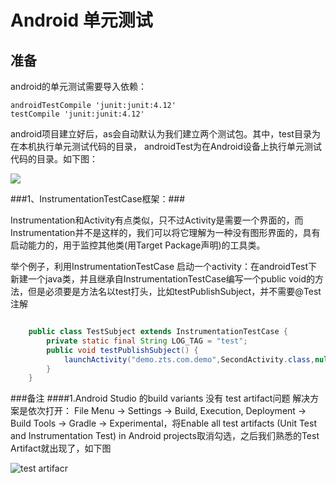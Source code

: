 # Android 单元测试 #

## 准备 ##
android的单元测试需要导入依赖：

	androidTestCompile 'junit:junit:4.12'
	testCompile 'junit:junit:4.12'

android项目建立好后，as会自动默认为我们建立两个测试包。其中，test目录为在本机执行单元测试代码的目录， androidTest为在Android设备上执行单元测试代码的目录。如下图：

![](http://files.jb51.net/file_images/article/201608/201608141043313.png)


###1、InstrumentationTestCase框架：###

Instrumentation和Activity有点类似，只不过Activity是需要一个界面的，而Instrumentation并不是这样的，我们可以将它理解为一种没有图形界面的，具有启动能力的，用于监控其他类(用Target Package声明)的工具类。

举个例子，利用InstrumentationTestCase 启动一个activity：在androidTest下新建一个java类，并且继承自InstrumentationTestCase编写一个public void的方法，但是必须要是方法名以test打头，比如testPublishSubject，并不需要@Test注解

```java

	public class TestSubject extends InstrumentationTestCase {
  		private static final String LOG_TAG = "test";
 		public void testPublishSubject() {
    		launchActivity("demo.zts.com.demo",SecondActivity.class,null);
		}
	}

```

###备注
####1.Android Studio 的build variants 没有 test artifact问题
解决方案是依次打开： File Menu -> Settings -> Build, Execution, Deployment -> Build Tools -> Gradle -> Experimental，将Enable all test artifacts (Unit Test and Instrumentation Test) in Android projects取消勾选，之后我们熟悉的Test Artifact就出现了，如下图

![test artifacr](http://img.blog.csdn.net/20160713154806459?watermark/2/text/aHR0cDovL2Jsb2cuY3Nkbi5uZXQv/font/5a6L5L2T/fontsize/400/fill/I0JBQkFCMA==/dissolve/70/gravity/Center)

